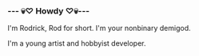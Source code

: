### --- 💀♡ Howdy ♡💀---
<p>I'm Rodrick, Rod for short. I'm your nonbinary demigod.</p>
<p>I'm a young artist and hobbyist developer.<p>
